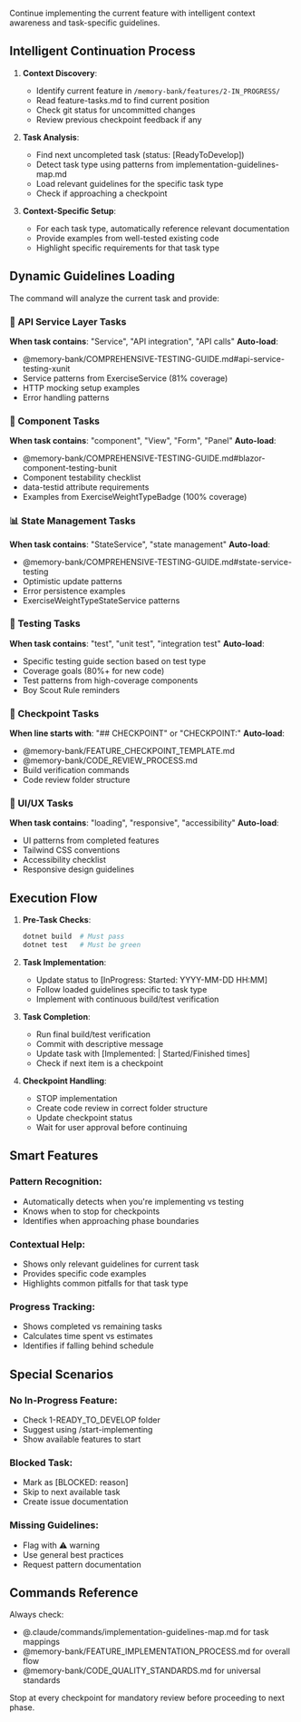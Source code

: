 Continue implementing the current feature with intelligent context awareness and task-specific guidelines.

## Intelligent Continuation Process

1. **Context Discovery**:
   - Identify current feature in `/memory-bank/features/2-IN_PROGRESS/`
   - Read feature-tasks.md to find current position
   - Check git status for uncommitted changes
   - Review previous checkpoint feedback if any

2. **Task Analysis**:
   - Find next uncompleted task (status: [ReadyToDevelop])
   - Detect task type using patterns from implementation-guidelines-map.md
   - Load relevant guidelines for the specific task type
   - Check if approaching a checkpoint

3. **Context-Specific Setup**:
   - For each task type, automatically reference relevant documentation
   - Provide examples from well-tested existing code
   - Highlight specific requirements for that task type

## Dynamic Guidelines Loading

The command will analyze the current task and provide:

### 📁 API Service Layer Tasks
**When task contains**: "Service", "API integration", "API calls"
**Auto-load**:
- @memory-bank/COMPREHENSIVE-TESTING-GUIDE.md#api-service-testing-xunit
- Service patterns from ExerciseService (81% coverage)
- HTTP mocking setup examples
- Error handling patterns

### 🧩 Component Tasks
**When task contains**: "component", "View", "Form", "Panel"
**Auto-load**:
- @memory-bank/COMPREHENSIVE-TESTING-GUIDE.md#blazor-component-testing-bunit
- Component testability checklist
- data-testid attribute requirements
- Examples from ExerciseWeightTypeBadge (100% coverage)

### 📊 State Management Tasks
**When task contains**: "StateService", "state management"
**Auto-load**:
- @memory-bank/COMPREHENSIVE-TESTING-GUIDE.md#state-service-testing
- Optimistic update patterns
- Error persistence examples
- ExerciseWeightTypeStateService patterns

### 🧪 Testing Tasks
**When task contains**: "test", "unit test", "integration test"
**Auto-load**:
- Specific testing guide section based on test type
- Coverage goals (80%+ for new code)
- Test patterns from high-coverage components
- Boy Scout Rule reminders

### 🛑 Checkpoint Tasks
**When line starts with**: "## CHECKPOINT" or "CHECKPOINT:"
**Auto-load**:
- @memory-bank/FEATURE_CHECKPOINT_TEMPLATE.md
- @memory-bank/CODE_REVIEW_PROCESS.md
- Build verification commands
- Code review folder structure

### 🎨 UI/UX Tasks
**When task contains**: "loading", "responsive", "accessibility"
**Auto-load**:
- UI patterns from completed features
- Tailwind CSS conventions
- Accessibility checklist
- Responsive design guidelines

## Execution Flow

1. **Pre-Task Checks**:
   ```bash
   dotnet build  # Must pass
   dotnet test   # Must be green
   ```

2. **Task Implementation**:
   - Update status to [InProgress: Started: YYYY-MM-DD HH:MM]
   - Follow loaded guidelines specific to task type
   - Implement with continuous build/test verification

3. **Task Completion**:
   - Run final build/test verification
   - Commit with descriptive message
   - Update task with [Implemented: <hash> | Started/Finished times]
   - Check if next item is a checkpoint

4. **Checkpoint Handling**:
   - STOP implementation
   - Create code review in correct folder structure
   - Update checkpoint status
   - Wait for user approval before continuing

## Smart Features

### Pattern Recognition:
- Automatically detects when you're implementing vs testing
- Knows when to stop for checkpoints
- Identifies when approaching phase boundaries

### Contextual Help:
- Shows only relevant guidelines for current task
- Provides specific code examples
- Highlights common pitfalls for that task type

### Progress Tracking:
- Shows completed vs remaining tasks
- Calculates time spent vs estimates
- Identifies if falling behind schedule

## Special Scenarios

### No In-Progress Feature:
- Check 1-READY_TO_DEVELOP folder
- Suggest using /start-implementing
- Show available features to start

### Blocked Task:
- Mark as [BLOCKED: reason]
- Skip to next available task
- Create issue documentation

### Missing Guidelines:
- Flag with ⚠️ warning
- Use general best practices
- Request pattern documentation

## Commands Reference

Always check:
- @.claude/commands/implementation-guidelines-map.md for task mappings
- @memory-bank/FEATURE_IMPLEMENTATION_PROCESS.md for overall flow
- @memory-bank/CODE_QUALITY_STANDARDS.md for universal standards

Stop at every checkpoint for mandatory review before proceeding to next phase.